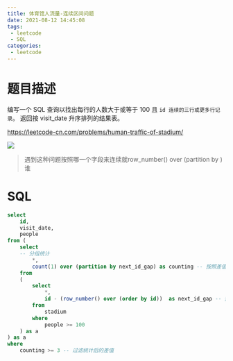 ```yaml
---
title: 体育馆人流量-连续区间问题
date: 2021-08-12 14:45:08
tags:
 - leetcode
 - SQL
categories:
 - leetcode
---
```


# 题目描述

编写一个 SQL 查询以找出每行的人数大于或等于 100 且 `id 连续的三行或更多行记录`。
返回按 visit_date 升序排列的结果表。

https://leetcode-cn.com/problems/human-traffic-of-stadium/

![](0.png)

> 遇到这种问题按照哪一个字段来连续就row_number() over (partition by )谁

# SQL

```sql
select
    id,
    visit_date,
    people
from (
    select
    -- 分组统计
        *,
        count(1) over (partition by next_id_gap) as counting -- 按照差值统计
    from
    (
        select
            *,
            id - (row_number() over (order by id))  as next_id_gap -- 排序求差值
        from
            stadium
        where
            people >= 100
    ) as a
) as a
where 
    counting >= 3 -- 过滤统计后的差值

```